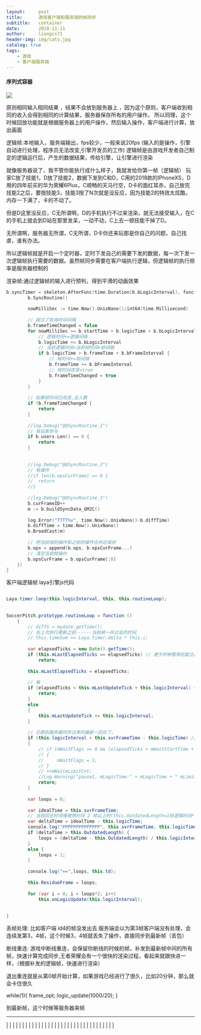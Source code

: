 ```yaml
---
layout:     post
title:      游戏客户端和服务端的帧同步
subtitle:   container
date:       2018-11-11
author:     liangcs71
header-img: img/cats.jpg
catalog: true
tags:
    - 游戏
    - 客户端服务端
---
```


#### 序列式容器

![](https://ws1.sinaimg.cn/large/e8127ba2ly1g1xbl3zjolj20i20cctom.jpg)

原则相同输入相同结果 ，结果不会放到服务器上 ，因为这个原则，客户端收到相同的收入会得到相同的计算结果，服务器保存所有的用户操作，
所以同理，这个时候回放功能就是根据服务器上的用户操作，然后输入操作，客户端进行计算，放出画面

逻辑帧:本地输入，服务端输出，fps较少，一般来说20fps (输入的是操作，引擎自动进行处理，程序员无法改变,引擎开发员的工作)
逻辑帧是由游戏开发者自己制定的逻辑运行后，产生的数据结果，传给引擎，让引擎进行渲染

就像服务器说了，我不管你能执行成什么样子，我就发给你第一帧（逻辑帧） 玩家C放了技能1，D放了技能2，数据下发到C和D，C用的2018款的IPhoneXS，D用的四年前买的华为荣耀6Plus，C顺畅的天马行空，D卡的面红耳赤，自己放完技能2之后，要按技能3，技能3按了N次就是没反应，因为技能2的特效太炫酷，内存一下满了，卡的不动了。

但是D这里没反应，C无所谓啊，D的手机执行不过来渲染，就无法接受输入，在C的手机上就会到D站在那里发呆，一动不动，C上去一顿技能干掉了D。

无所谓啊，服务器无所谓，C无所谓，D卡你还来玩那是你自己的问题，自己找虐，谁有办法。

所以逻辑帧就是开启一个定时器，定时下发自己的需要下发的数据，每一次下发一次逻辑帧执行需要的数据。虽然帧同步需要在客户端执行逻辑，但逻辑帧的执行频率是服务器控制的



渲染帧:通过逻辑帧的输入进行预判，得到平滑的动画效果

```c++
b.syncTimer = skeleton.AfterFunc(time.Duration(b.bLogicInterval), func() {
		b.SyncRoutine()
 
		nowMilliSec := time.Now().UnixNano()/int64(time.Millisecond)
 
		// 超过了轮询时间间隔
		b.frameTimeChanged = false
		for nowMilliSec >= b.startTime + b.logicTime + b.bLogicInterval {
			// 逻辑时间+=逻辑间隔
			b.logicTime += b.bLogicInterval
			// 当前逻辑时间>当前帧时间+帧间隔
			if b.logicTime > b.frameTime + b.bFrameInterval {
				// 帧时间+=帧间隔
				b.frameTime += b.bFrameInterval
				// 帧时间改变=true
				b.frameTimeChanged = true
			}
		}
 
		// 如果帧时间已改变,且人数
		if !b.frameTimeChanged {
			return
		}
 
		//log.Debug("@@SyncRoutine_1")
		// 有玩家参与
		if b.users.Len() == 0 {
			return
		}
 
 
		//log.Debug("@@SyncRoutine_2")
		// 有操作
		//if len(b.opsCurFrame) == 0 {
		//	return
		//}
 
		//log.Debug("@@SyncRoutine_3")
		b.curFrameID++
		m := b.buildSyncData_GM2C()
 
		log.Error("TTTT%v", time.Now().UnixNano()-b.diffTime)
		b.diffTime = time.Now().UnixNano()
		b.BroadCast(m)
 
		// 把当前帧的操作和之前的操作合并后保存
		b.ops = append(b.ops, b.opsCurFrame...)
		// 清空当前帧操作
		b.opsCurFrame = b.opsCurFrame[:0]
	})
}

```
客户端逻辑帧
laya引擎js代码
```java

Laya.timer.loop(this.logicInterval, this, this.routineLoop);
 
 
SoccerPitch.prototype.routineLoop = function ()
    {
        // diffS = mydate.getTime();
        // 在上次执行更新之前------当前帧一共过去的时间
        // this.timeSum += Laya.timer.delta * this.i;
 
        var elapsedTicks = new Date().getTime();
        if (this.mLastElapsedTicks == elapsedTicks) // 便于时钟暂停后能立即停下来，哪怕是上次暂停后mLastUpdateTick还远远小于elapsedTicks，也会暂停
			return;
 
        this.mLastElapsedTicks = elapsedTicks;
 
        // 每
        if (elapsedTicks < this.mLastUpdateTick + this.logicInterval) {
			return;
        }
        else
        {
            this.mLastUpdateTick += this.logicInterval;
        }
			
        // 已跑到服务器同步过来的最新一回合了。
        if (this.logicInterval > this.svrFrameTime - this.logicTime) // 不够逻辑更新间隔，等下一次
        {
            // if (mWaitFlags == 0 && (elapsedTicks > mWaitStartTime + 400)) // 等待超过400ms，则提示信号弱效果
            // {
            //     mWaitFlags = 1;
            // }
            // ++mWaiteLimitCnt;
            //Log.Warning("pause1, mLogicTime:" + mLogicTime + " mLimitTime:" + mLimitTime);
            return;
        }
 
        var loops = 0;
 
        var idealTime = this.svrFrameTime;
        // 当前回合时间慢理想时间 2 帧以上时(this.OutdatedLength=1帧逻辑时间*3)，本次更新需要多个回合(加速)
        var deltaTime = idealTime - this.logicTime;
        console.log("PPPPPPPPPPPPPP", this.svrFrameTime, this.logicTime, deltaTime, this.OutdatedLength);
        if (deltaTime > this.OutdatedLength) {
            loops = (deltaTime - this.OutdatedLength) / this.logicInterval + 1;
        }
        else {
            loops = 1;
        }
 
        console.log("==",loops, this.td);
 
        this.ResidueFrame = loops;
 
        for (var i = 0; i < loops*2; i++)
            this.onLogicUpdate(this.logicInterval);
 
    
}
```


丢帧处理: 比如客户端 id4的帧没发出去 服务端会以为第3帧客户端没有处理，会连续发第3，4帧，这个时候3，4帧就丢失了操作，直接同步到最新帧（丢包）

断线重连:
游戏中断线重连，会保留你断线的时候的帧，补发到最新帧中间的所有帧，快速计算完成同步,王者荣耀会有一个很快的渲染过程，看起来就跟快进一样，（根据补发的逻辑帧，快速进行渲染）

退出重连就是从第0帧开始计算，如果游戏已经进行了很久，比如20分钟，那么就会卡住很久

while(1){
	frame_opt;
	logic_update(1000/20);
}

到最新帧，这个时候等服务器来帧






------------------------------------------
|     |
|     |
|     |
|     |
|     |
|     |
|     |
|     |
|     |
|     |
|     |
|     |
|     |
|     |
|     |
|     |
|     |
